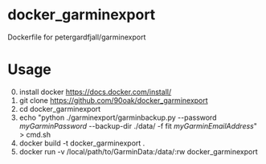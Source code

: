 # docker_garminexport
Dockerfile for petergardfjall/garminexport

# Usage
0. install docker https://docs.docker.com/install/
1. git clone https://github.com/90oak/docker_garminexport
2. cd docker_garminexport
3. echo "python ./garminexport/garminbackup.py --password _myGarminPassword_ --backup-dir ./data/ -f fit _myGarminEmailAddress_" > cmd.sh
4. docker build -t docker_garminexport .
5. docker run -v /local/path/to/GarminData:/data/:rw docker_garminexport
